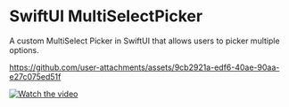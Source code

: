 # SwiftUI MultiSelectPicker

A custom MultiSelect Picker in SwiftUI that allows users to picker multiple options. 

https://github.com/user-attachments/assets/9cb2921a-edf6-40ae-90aa-e27c075ed51f

[![Watch the video](https://github.com/user-attachments/assets/9608c9f2-f0fa-40c3-9a8c-512efccbc5e9)]([(https://youtube.com/shorts/QZwxrJwSoU8]))

